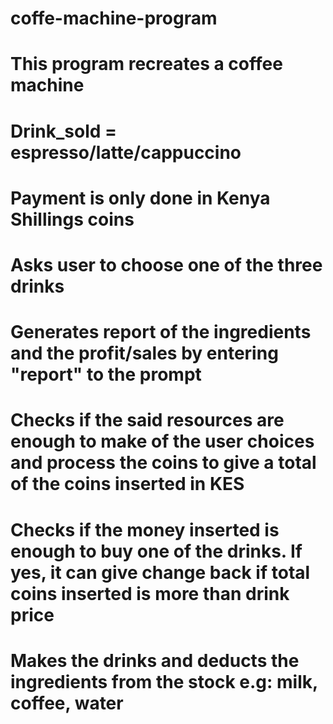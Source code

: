 # coffe-machine-program
# This program recreates a coffee machine
# Drink_sold = espresso/latte/cappuccino

# Payment is only done in Kenya Shillings coins
# Asks user to choose one of the three drinks
# Generates report of the ingredients and the profit/sales by entering "report" to the prompt
# Checks if the said resources are enough to make of the user choices and process the coins to give a total of the coins inserted in KES
# Checks if the money inserted is enough to buy one of the drinks. If yes, it can give change back if total coins inserted is more than drink price
# Makes the drinks and deducts the ingredients from the stock e.g: milk, coffee, water
